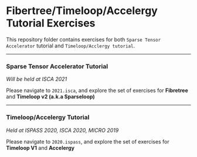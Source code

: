 Fibertree/Timeloop/Accelergy Tutorial Exercises
======================================

This repository folder contains exercises for both `Sparse Tensor Accelerator` tutorial and `Timeloop/Acclergy tutorial`.

---
### Sparse Tensor Accelerator Tutorial
*Will be held at ISCA 2021*

Please navigate to `2021.isca`, and explore the set of exercises for **Fibretree** 
and **Timeloop v2 (a.k.a Sparseloop)** 

---
### Timeloop/Accelergy Tutorial
*Held at ISPASS 2020, ISCA 2020, MICRO 2019*

Please navigate to `2020.ispass`, and explore the set of exercises for **Timeloop V1** and **Accelergy** 

